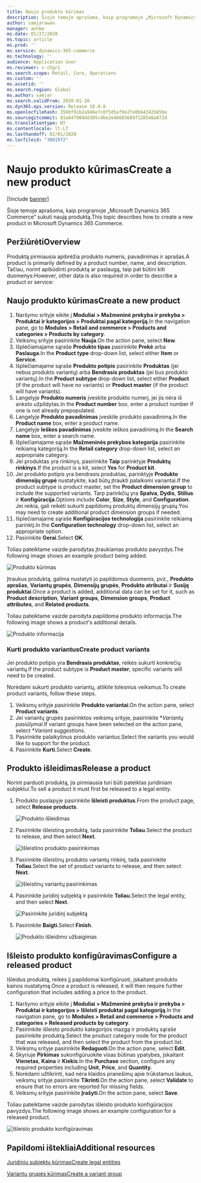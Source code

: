```yaml
---
title: Naujo produkto kūrimas
description: Šioje temoje aprašoma, kaip programoje „Microsoft Dynamics 365 Commerce“ sukuti naują produktą.
author: samjarawan
manager: annbe
ms.date: 01/27/2020
ms.topic: article
ms.prod: ''
ms.service: dynamics-365-commerce
ms.technology: ''
audience: Application User
ms.reviewer: v-chgri
ms.search.scope: Retail, Core, Operations
ms.custom: ''
ms.assetid: ''
ms.search.region: Global
ms.author: samjar
ms.search.validFrom: 2020-01-20
ms.dyn365.ops.version: Release 10.0.8
ms.openlocfilehash: 356bf91b2a946e7c0f5d5af9e2fe0b64342b856e
ms.sourcegitcommit: 81a647904dd305c4be2e4b683689f128548a872d
ms.translationtype: HT
ms.contentlocale: lt-LT
ms.lasthandoff: 02/01/2020
ms.locfileid: "3001972"
---
```

# <a name="create-a-new-product"></a><span data-ttu-id="02ce4-103">Naujo produkto kūrimas</span><span class="sxs-lookup"><span data-stu-id="02ce4-103">Create a new product</span></span>


[!include [banner](includes/banner.md)]

<span data-ttu-id="02ce4-104">Šioje temoje aprašoma, kaip programoje „Microsoft Dynamics 365 Commerce“ sukuti naują produktą.</span><span class="sxs-lookup"><span data-stu-id="02ce4-104">This topic describes how to create a new product in Microsoft Dynamics 365 Commerce.</span></span>

## <a name="overview"></a><span data-ttu-id="02ce4-105">Peržiūrėti</span><span class="sxs-lookup"><span data-stu-id="02ce4-105">Overview</span></span>

<span data-ttu-id="02ce4-106">Produktą pirmiausia apibrėžia produkto numeris, pavadinimas ir aprašas.</span><span class="sxs-lookup"><span data-stu-id="02ce4-106">A product is primarily defined by a product number, name, and description.</span></span> <span data-ttu-id="02ce4-107">Tačiau, norint apibūdinti produktą ar paslaugą, taip pat būtini kiti duomenys:</span><span class="sxs-lookup"><span data-stu-id="02ce4-107">However, other data is also required in order to describe a product or service:</span></span>

## <a name="create-a-new-product"></a><span data-ttu-id="02ce4-108">Naujo produkto kūrimas</span><span class="sxs-lookup"><span data-stu-id="02ce4-108">Create a new product</span></span>

1. <span data-ttu-id="02ce4-109">Naršymo srityje eikite į **Moduliai \> Mažmeninė prekyba ir prekyba \> Produktai ir kategorijos \> Produktai pagal kategoriją**.</span><span class="sxs-lookup"><span data-stu-id="02ce4-109">In the navigation pane, go to **Modules \> Retail and commerce \> Products and categories \> Products by category**.</span></span>
1. <span data-ttu-id="02ce4-110">Veiksmų srityje pasirinkite **Nauja**.</span><span class="sxs-lookup"><span data-stu-id="02ce4-110">On the action pane, select **New**.</span></span>
1. <span data-ttu-id="02ce4-111">Išplečiamajame sąraše **Produkto tipas** pasirinkite **Prekė** arba **Paslauga**.</span><span class="sxs-lookup"><span data-stu-id="02ce4-111">In the **Product type** drop-down list, select either **Item** or **Service**.</span></span>
1. <span data-ttu-id="02ce4-112">Išplečiamajame sąraše **Produkto potipis** pasirinkite **Produktas** (jei nebus produkto variantų) arba **Bendrasis produktas** (jei bus produkto variantų).</span><span class="sxs-lookup"><span data-stu-id="02ce4-112">In the **Product subtype** drop-down list, select either **Product** (if the product will have no variants) or **Product master** (if the product will have variants).</span></span>
1. <span data-ttu-id="02ce4-113">Langelyje **Produkto numeris** įveskite produkto numerį, jei jis nėra iš anksto užpildytas.</span><span class="sxs-lookup"><span data-stu-id="02ce4-113">In the **Product number** box, enter a product number if one is not already prepopulated.</span></span>
1. <span data-ttu-id="02ce4-114">Langelyje **Produkto pavadinimas** įveskite produkto pavadinimą.</span><span class="sxs-lookup"><span data-stu-id="02ce4-114">In the **Product name** box, enter a product name.</span></span>
1. <span data-ttu-id="02ce4-115">Langelyje **Ieškos pavadinimas** įveskite ieškos pavadinimą.</span><span class="sxs-lookup"><span data-stu-id="02ce4-115">In the **Search name** box, enter a search name.</span></span>
1. <span data-ttu-id="02ce4-116">Išplečiamajame sąraše **Mažmeninės prekybos kategorija** pasirinkite reikiamą kategoriją.</span><span class="sxs-lookup"><span data-stu-id="02ce4-116">In the **Retail category** drop-down list, select an appropriate category.</span></span>
1. <span data-ttu-id="02ce4-117">Jei produktas yra rinkinys, pasirinkite **Taip** parinktyje **Produktų rinkinys**.</span><span class="sxs-lookup"><span data-stu-id="02ce4-117">If the product is a kit, select **Yes** for **Product kit**.</span></span>
1. <span data-ttu-id="02ce4-118">Jei produkto potipis yra bendrasis produktas, parinktyje **Produkto dimensijų grupė** nustatykite, kad būtų įtraukti palaikomi variantai.</span><span class="sxs-lookup"><span data-stu-id="02ce4-118">If the product subtype is product master, set the **Product dimension group** to include the supported variants.</span></span> <span data-ttu-id="02ce4-119">Tarp parinkčių yra **Spalva**, **Dydis**, **Stilius** ir **Konfigūracija**.</span><span class="sxs-lookup"><span data-stu-id="02ce4-119">Options include **Color**, **Size**, **Style**, and **Configuration**.</span></span> <span data-ttu-id="02ce4-120">Jei reikia, gali reikėti sukurti papildomų produktų dimensijų grupių.</span><span class="sxs-lookup"><span data-stu-id="02ce4-120">You may need to create additional product dimension groups if needed.</span></span>
1. <span data-ttu-id="02ce4-121">Išplečiamajame sąraše **Konfigūracijos technologija** pasirinkite reikiamą parinktį.</span><span class="sxs-lookup"><span data-stu-id="02ce4-121">In the **Configuration technology** drop-down list, select an appropriate option.</span></span>
1. <span data-ttu-id="02ce4-122">Pasirinkite **Gerai**.</span><span class="sxs-lookup"><span data-stu-id="02ce4-122">Select **OK**.</span></span>

<span data-ttu-id="02ce4-123">Toliau pateiktame vaizde parodytas įtraukiamas produkto pavyzdys.</span><span class="sxs-lookup"><span data-stu-id="02ce4-123">The following image shows an example product being added.</span></span>

![Produkto kūrimas](media/create-new-product.png)

<span data-ttu-id="02ce4-125">Įtraukus produktą, galima nustatyti jo papildomus duomenis, pvz., **Produkto aprašas**, **Variantų grupės**, **Dimensijų grupės**, **Produkto atributai** ir **Susiję produktai**.</span><span class="sxs-lookup"><span data-stu-id="02ce4-125">Once a product is added, additional data can be set for it, such as **Product description**, **Variant groups**, **Dimension groups**, **Product attributes**, and **Related products**.</span></span>

<span data-ttu-id="02ce4-126">Toliau pateiktame vaizde parodyta papildoma produkto informacija.</span><span class="sxs-lookup"><span data-stu-id="02ce4-126">The following image shows a product's additional details.</span></span>

![Produkto informacija](media/create-new-product-2.png)

### <a name="create-product-variants"></a><span data-ttu-id="02ce4-128">Kurti produkto variantus</span><span class="sxs-lookup"><span data-stu-id="02ce4-128">Create product variants</span></span>

<span data-ttu-id="02ce4-129">Jei produkto potipis yra **Bendrasis produktas**, reikės sukurti konkrečių variantų.</span><span class="sxs-lookup"><span data-stu-id="02ce4-129">If the product subtype is **Product master**, specific variants will need to be created.</span></span> 

<span data-ttu-id="02ce4-130">Norėdami sukurti produkto variantų, atlikite tolesnius veiksmus.</span><span class="sxs-lookup"><span data-stu-id="02ce4-130">To create product variants, follow these steps.</span></span>

1. <span data-ttu-id="02ce4-131">Veiksmų srityje pasirinkite **Produkto variantai**.</span><span class="sxs-lookup"><span data-stu-id="02ce4-131">On the action pane, select **Product variants**.</span></span>
1. <span data-ttu-id="02ce4-132">Jei variantų grupės pasirinktos veiksmų srityje, pasirinkite \**Variantų pasiūlymai*.</span><span class="sxs-lookup"><span data-stu-id="02ce4-132">If variant groups have been selected on the action pane, select \**Variant suggestions*.</span></span>
1. <span data-ttu-id="02ce4-133">Pasirinkite palaikytinus produkto variantus.</span><span class="sxs-lookup"><span data-stu-id="02ce4-133">Select the variants you would like to support for the product.</span></span>
1. <span data-ttu-id="02ce4-134">Pasirinkite **Kurti**.</span><span class="sxs-lookup"><span data-stu-id="02ce4-134">Select **Create**.</span></span>

## <a name="release-a-product"></a><span data-ttu-id="02ce4-135">Produkto išleidimas</span><span class="sxs-lookup"><span data-stu-id="02ce4-135">Release a product</span></span>

<span data-ttu-id="02ce4-136">Norint parduoti produktą, jis pirmiausia turi būti pateiktas juridiniam subjektui.</span><span class="sxs-lookup"><span data-stu-id="02ce4-136">To sell a product it must first be released to a legal entity.</span></span>

1. <span data-ttu-id="02ce4-137">Produkto puslapyje pasirinkite **Išleisti produktus**.</span><span class="sxs-lookup"><span data-stu-id="02ce4-137">From the product page, select **Release products**.</span></span>

    ![Produkto išleidimas](media/create-new-product-3.png)

1. <span data-ttu-id="02ce4-139">Pasirinkite išleistiną produktą, tada pasirinkite **Toliau**.</span><span class="sxs-lookup"><span data-stu-id="02ce4-139">Select the product to release, and then select **Next**.</span></span>

    ![Išleistino produkto pasirinkimas](media/create-new-product-4.png)

1. <span data-ttu-id="02ce4-141">Pasirinkite išleistinų produkto variantų rinkinį, tada pasirinkite **Toliau**.</span><span class="sxs-lookup"><span data-stu-id="02ce4-141">Select the set of product variants to release, and then select **Next**.</span></span>

    ![Išleistinų variantų pasirinkimas](media/create-new-product-5.png)

1. <span data-ttu-id="02ce4-143">Pasirinkite juridinį subjektą ir pasirinkite **Toliau**.</span><span class="sxs-lookup"><span data-stu-id="02ce4-143">Select the legal entity, and then select **Next**.</span></span>

    ![Pasirinkite juridinį subjektą](media/create-new-product-6.png)

1. <span data-ttu-id="02ce4-145">Pasirinkite **Baigti**.</span><span class="sxs-lookup"><span data-stu-id="02ce4-145">Select **Finish**.</span></span>

    ![Produkto išleidimo užbaigimas](media/create-new-product-7.png)

## <a name="configure-a-released-product"></a><span data-ttu-id="02ce4-147">Išleisto produkto konfigūravimas</span><span class="sxs-lookup"><span data-stu-id="02ce4-147">Configure a released product</span></span>

<span data-ttu-id="02ce4-148">Išleidus produktą, reikės jį papildomai konfigūruoti, įskaitant produkto kainos nustatymą.</span><span class="sxs-lookup"><span data-stu-id="02ce4-148">Once a product is released, it will then require further configuration that includes adding a price to the product.</span></span>

1. <span data-ttu-id="02ce4-149">Naršymo srityje eikite į **Moduliai \> Mažmeninė prekyba ir prekyba \> Produktai ir kategorijos \> Išleisti produktai pagal kategoriją**.</span><span class="sxs-lookup"><span data-stu-id="02ce4-149">In the navigation pane, go to **Modules \> Retail and commerce \> Products and categories \> Released products by category**.</span></span>
1. <span data-ttu-id="02ce4-150">Pasirinkite išleisto produkto kategorijos mazgą ir produktų sąraše pasirinkite produktą.</span><span class="sxs-lookup"><span data-stu-id="02ce4-150">Select the product category node for the product that was released, and then select the product from the product list.</span></span>
1. <span data-ttu-id="02ce4-151">Veiksmų srityje pasirinkite **Redaguoti**.</span><span class="sxs-lookup"><span data-stu-id="02ce4-151">On the action pane, select **Edit**.</span></span>
1. <span data-ttu-id="02ce4-152">Skyriuje **Pirkimas** sukonfigūruokite visas būtinas ypatybes, įskaitant **Vienetas**, **Kaina** ir **Kiekis**.</span><span class="sxs-lookup"><span data-stu-id="02ce4-152">In the **Purchase** section, configure any required properties including **Unit**, **Price**,  and **Quantity**.</span></span>
1. <span data-ttu-id="02ce4-153">Norėdami užtikrinti, kad nėra klaidos pranešimų apie trūkstamus laukus, veiksmų srityje pasirinkite **Tikrinti**.</span><span class="sxs-lookup"><span data-stu-id="02ce4-153">On the action pane, select **Validate** to ensure that no errors are reported for missing fields.</span></span>
1. <span data-ttu-id="02ce4-154">Veiksmų srityje pasirinkite **Įrašyti**.</span><span class="sxs-lookup"><span data-stu-id="02ce4-154">On the action pane, select **Save**.</span></span>

<span data-ttu-id="02ce4-155">Toliau pateiktame vaizde parodytas išleisto produkto konfigūracijos pavyzdys.</span><span class="sxs-lookup"><span data-stu-id="02ce4-155">The following image shows an example configuration for a released product.</span></span>

![Išleisto produkto konfigūravimas](media/create-new-product-8.png)

## <a name="additional-resources"></a><span data-ttu-id="02ce4-157">Papildomi ištekliai</span><span class="sxs-lookup"><span data-stu-id="02ce4-157">Additional resources</span></span>

[<span data-ttu-id="02ce4-158">Juridinių subjektų kūrimas</span><span class="sxs-lookup"><span data-stu-id="02ce4-158">Create legal entities</span></span>](channels-legal-entities.md)

[<span data-ttu-id="02ce4-159">Variantų grupės kūrimas</span><span class="sxs-lookup"><span data-stu-id="02ce4-159">Create a variant group</span></span>](create-variant-group.md) 
